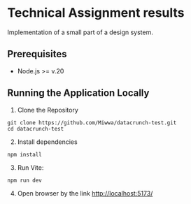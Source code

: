 # Technical Assignment results

Implementation of a small part of a design system.

## Prerequisites

- Node.js >= v.20

## Running the Application Locally

1. Clone the Repository

```shell
git clone https://github.com/Miwwa/datacrunch-test.git
cd datacrunch-test
```

2. Install dependencies

``` shell
npm install
```

3. Run Vite:

```shell
npm run dev
```

4. Open browser by the link [http://localhost:5173/](http://localhost:5173/)
